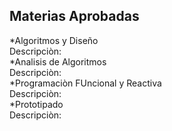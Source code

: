 ## Materias Aprobadas
*Algoritmos y Diseño  
Descripciòn:  
*Analisis de Algoritmos  
Descripciòn:  
*Programaciòn FUncional y Reactiva  
Descripciòn:  
*Prototipado  
Descripciòn:
